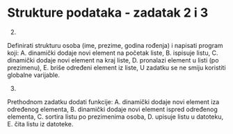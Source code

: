 # Strukture podataka - zadatak 2 i 3

2.
Definirati strukturu osoba (ime, prezime, godina rođenja) i napisati program koji:
A. dinamički dodaje novi element na početak liste,
B. ispisuje listu,
C. dinamički dodaje novi element na kraj liste,
D. pronalazi element u listi (po prezimenu),
E. briše određeni element iz liste,
U zadatku se ne smiju koristiti globalne varijable.

3.
Prethodnom zadatku dodati funkcije:
A. dinamički dodaje novi element iza određenog elementa,
B. dinamički dodaje novi element ispred određenog elementa,
C. sortira listu po prezimenima osoba,
D. upisuje listu u datoteku,
E. čita listu iz datoteke.

